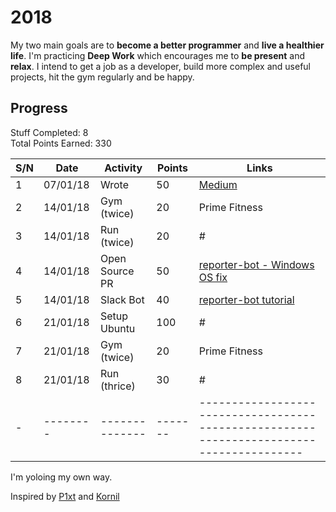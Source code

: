 # 2018
My two main goals are to **become a better programmer** and **live a healthier life**. 
I'm practicing **Deep Work** which encourages me to **be present** and **relax**. 
I intend to get a job as a developer, build more complex and useful projects, hit the gym regularly and be happy.

## Progress

Stuff Completed: 8  
Total Points Earned: 330

S/N | Date     | Activity       | Points | Links                                                                                  
| - | -------- | -------------- | ------ | -------------------------------------------------------------------------------------- |
| 1 | 07/01/18 | Wrote          | 50     | [Medium](https://medium.com/@Bolu_Ajibawo/)                                            |
| 2 | 14/01/18 | Gym (twice)    | 20     | Prime Fitness                                                                          |
| 3 | 14/01/18 | Run (twice)    | 20     | #                                                                                      |
| 4 | 14/01/18 | Open Source PR | 50     | [reporter-bot - Windows OS fix](https://github.com/calvinkarundu/reporterbot/pull/1)   |
| 5 | 14/01/18 | Slack Bot      | 40     | [reporter-bot tutorial](https://github.com/ajibs/reporterbot)                          |
| 6 | 21/01/18 | Setup Ubuntu   | 100    | #                                                                                      |
| 7 | 21/01/18 | Gym (twice)    | 20     | Prime Fitness                                                                          |
| 8 | 21/01/18 | Run (thrice)   | 30     | #                                                                                      |
| - | -------- | -------------- | -------|----------------------------------------------------------------------------------------|


I'm yoloing my own way.


Inspired by [P1xt](https://github.com/P1xt/speedstudy) and [Kornil](https://github.com/Kornil/speedstudy/blob/master/progress-2018/Kornil-2018/Kornil-progress-2018.md)
